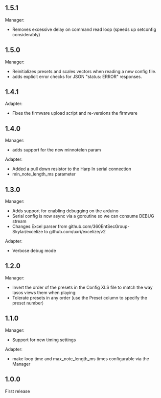 ## 1.5.1

Manager:

* Removes excessive delay on command read loop (speeds up setconfig considerably)

## 1.5.0

Manager:

* Reinitializes presets and scales vectors when reading a new config file.
* adds explicit error checks for JSON "status: ERROR" responses.

## 1.4.1

Adapter:

* Fixes the firmware upload script and re-versions the firmware

## 1.4.0

Manager:

* adds support for the new minnotelen param

Adapter:

* Added a pull down resistor to the Harp In serial connection
* min_note_length_ms parameter

## 1.3.0

Manager:

* Adds support for enabling debugging on the arduino 
* Serial config is now async via a goroutine so we can consume DEBUG stream
* Changes Excel parser from github.com/360EntSecGroup-Skylar/excelize to  github.com/uxri/excelize/v2 
 
 Adapter:
 
* Verbose debug mode

## 1.2.0

Manager:

* Invert the order of the presets in the Config XLS file to match the way Iasos views them when playing
* Tolerate presets in any order (use the Preset column to specify the preset number)

## 1.1.0

Manager:

* Support for new timing settings

Adapter: 

* make loop time and max_note_length_ms times configurable via the Manager

## 1.0.0

First release
